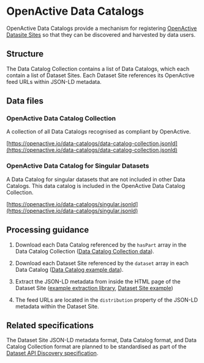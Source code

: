 # OpenActive Data Catalogs

OpenActive Data Catalogs provide a mechanism for registering [OpenActive Datasite Sites](https://developer.openactive.io/publishing-data/dataset-sites) so that they can be discovered and harvested by data users.


## Structure

The Data Catalog Collection contains a list of Data Catalogs, which each contain a list of Dataset Sites. Each Dataset Site references its OpenActive feed URLs within JSON-LD metadata.


## Data files

### OpenActive Data Catalog Collection
A collection of all Data Catalogs recognised as compliant by OpenActive.

[https://openactive.io/data-catalogs/data-catalog-collection.jsonld](https://openactive.io/data-catalogs/data-catalog-collection.jsonld)

### OpenActive Data Catalog for Singular Datasets
A Data Catalog for singular datasets that are not included in other Data Catalogs. This data catalog is included in the OpenActive Data Catalog Collection.

[https://openactive.io/data-catalogs/singular.jsonld](https://openactive.io/data-catalogs/singular.jsonld)


## Processing guidance

1. Download each Data Catalog referenced by the `hasPart` array in the Data Catalog Collection ([Data Catalog Collection data](https://www.openactive.io/data-catalogs/data-catalog-collection.jsonld)).

2. Download each Dataset Site referenced by the `dataset` array in each Data Catalog ([Data Catalog example data](https://opendata.leisurecloud.live/api/datacatalog)).

3. Extract the JSON-LD metadata from inside the HTML page of the Dataset Site ([example extraction library](https://www.npmjs.com/package/htmlmetaparser), [Dataset Site example](https://opendata.fusion-lifestyle.com/OpenActive/))

4. The feed URLs are located in the `distribution` property of the JSON-LD metadata within the Dataset Site.


## Related specifications

The Dataset Site JSON-LD metadata format, Data Catalog format, and Data Catalog Collection format are planned to be standardised as part of the [Dataset API Discovery specification](https://www.openactive.io/dataset-api-discovery/EditorsDraft/).
